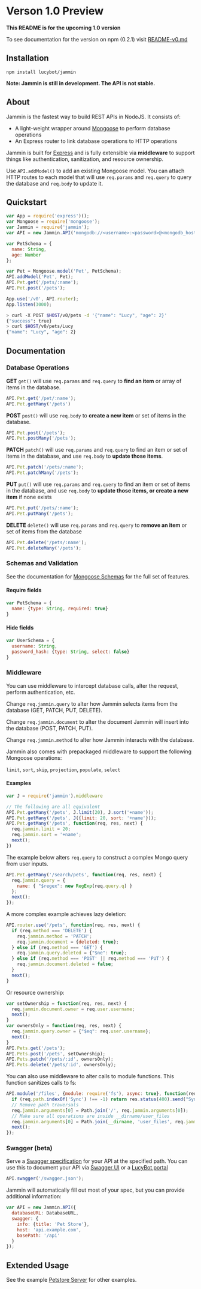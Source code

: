 # Verson 1.0 Preview
**This README is for the upcoming 1.0 version**

To see documentation for the version on npm (0.2.1) visit
[README-v0.md](README-v0.md)

## Installation
```npm install lucybot/jammin```

**Note: Jammin is still in development. The API is not stable.**

## About
Jammin is the fastest way to build REST APIs in NodeJS. It consists of:
* A light-weight wrapper around [Mongoose](http://mongoosejs.com/) to perform database operations
* An Express router to link database operations to HTTP operations

Jammin is built for [Express](http://expressjs.com/) and is fully extensible via **middleware** to support things like authentication, sanitization, and resource ownership.

Use ```API.addModel()``` to add an existing Mongoose model. You can attach HTTP routes to each model that will use ```req.params``` and ```req.query``` to query the database and ```req.body``` to update it.

## Quickstart

```js
var App = require('express')();
var Mongoose = require('mongoose');
var Jammin = require('jammin');
var API = new Jammin.API('mongodb://<username>:<password>@<mongodb_host>');

var PetSchema = {
  name: String,
  age: Number
};

var Pet = Mongoose.model('Pet', PetSchema);
API.addModel('Pet', Pet);
API.Pet.get('/pets/:name');
API.Pet.post('/pets');

App.use('/v0', API.router);
App.listen(3000);
```

```bash
> curl -X POST $HOST/v0/pets -d '{"name": "Lucy", "age": 2}'
{"success": true}
> curl $HOST/v0/pets/Lucy
{"name": "Lucy", "age": 2}
```

## Documentation

### Database Operations

**GET**
```get()``` will use ```req.params``` and ```req.query``` to **find an item** or array of items in the database.
```js
API.Pet.get('/pet/:name');
API.Pet.getMany('/pets')
```
**POST**
```post()``` will use ```req.body``` to **create a new item** or set of items in the database.
```js
API.Pet.post('/pets');
API.Pet.postMany('/pets');
```
**PATCH**
```patch()``` will use ```req.params``` and ```req.query``` to find an item or set of items in the database, and use ```req.body``` to **update those items**.
```js
API.Pet.patch('/pets/:name');
API.Pet.patchMany('/pets');
```
**PUT**
```put()``` will use ```req.params``` and ```req.query``` to find an item or set of items in the database, and use ```req.body``` to **update those items, or create a new item** if none exists
```js
API.Pet.put('/pets/:name');
API.Pet.putMany('/pets');
```
**DELETE**
```delete()``` will use ```req.params``` and ```req.query``` to **remove an item** or set of items from the database
```js
API.Pet.delete('/pets/:name');
API.Pet.deleteMany('/pets');
```

### Schemas and Validation
See the documentation for [Mongoose Schemas](http://mongoosejs.com/docs/guide.html) for the full set of features.
#### Require fields
```js
var PetSchema = {
  name: {type: String, required: true}
}
```
#### Hide fields
```js
var UserSchema = {
  username: String,
  password_hash: {type: String, select: false}
}
```

### Middleware
You can use middleware to intercept database calls, alter the request, perform authentication, etc.

Change ```req.jammin.query``` to alter how Jammin selects items from the database (GET, PATCH, PUT, DELETE).

Change ```req.jammin.document``` to alter the document Jammin will insert into the database (POST, PATCH, PUT).

Change ```req.jammin.method``` to alter how Jammin interacts with the database.

Jammin also comes with prepackaged middleware to support the following Mongoose operations:

`limit`, `sort`, `skip`, `projection`, `populate`, `select`

#### Examples
```js
var J = require('jammin').middleware

// The following are all equivalent
API.Pet.getMany('/pets', J.limit(20), J.sort('+name'));
API.Pet.getMany('/pets', J({limit: 20, sort: '+name'}));
API.Pet.getMany('/pets', function(req, res, next) {
  req.jammin.limit = 20;
  req.jammin.sort = '+name';
  next();
})

```

The example below alters ```req.query``` to construct a complex Mongo query from user inputs.
```js
API.Pet.getMany('/search/pets', function(req, res, next) {
  req.jammin.query = {
    name: { "$regex": new RegExp(req.query.q) }
  };
  next();
});
```
A more complex example achieves lazy deletion:
```js
API.router.use('/pets', function(req, res, next) {
  if (req.method === 'DELETE') {
    req.jammin.method = 'PATCH';
    req.jammin.document = {deleted: true};
  } else if (req.method === 'GET') {
    req.jammin.query.deleted = {"$ne": true};
  } else if (req.method === 'POST' || req.method === 'PUT') {
    req.jammin.document.deleted = false;
  }
  next();
}
```
Or resource ownership:
```js
var setOwnership = function(req, res, next) {
  req.jammin.document.owner = req.user.username;
  next();
}
var ownersOnly = function(req, res, next) {
  req.jammin.query.owner = {"$eq": req.user.username};
  next();
}
API.Pets.get('/pets');
API.Pets.post('/pets', setOwnership);
API.Pets.patch('/pets/:id', ownersOnly);
API.Pets.delete('/pets/:id', ownersOnly);
```
You can also use middleware to alter calls to module functions. This function sanitizes calls to fs:
```js
API.module('/files', {module: require('fs'), async: true}, function(req, res, next) {
  if (req.path.indexOf('Sync') !== -1) return res.status(400).send("Synchronous functions not allowed");
  // Remove path traversals
  req.jammin.arguments[0] = Path.join('/', req.jammin.arguments[0]);
  // Make sure all operations are inside __dirname/user_files
  req.jammin.arguments[0] = Path.join(__dirname, 'user_files', req.jammin.arguments[0]);
  next();
});
```

### Swagger (beta)
Serve a [Swagger specification](http://swagger.io) for your API at the specified path. You can use this to document your API via [Swagger UI](https://github.com/swagger-api/swagger-ui) or a [LucyBot portal](https://lucybot.com)
```js
API.swagger('/swagger.json');
```
Jammin will automatically fill out most of your spec, but you can provide additional information:
```js
var API = new Jammin.API({
  databaseURL: DatabaseURL,
  swagger: {
    info: {title: 'Pet Store'},
    host: 'api.example.com',
    basePath: '/api'
  }
});
```

## Extended Usage
See the example [Petstore Server](test/petstore-server.js) for other examples.
